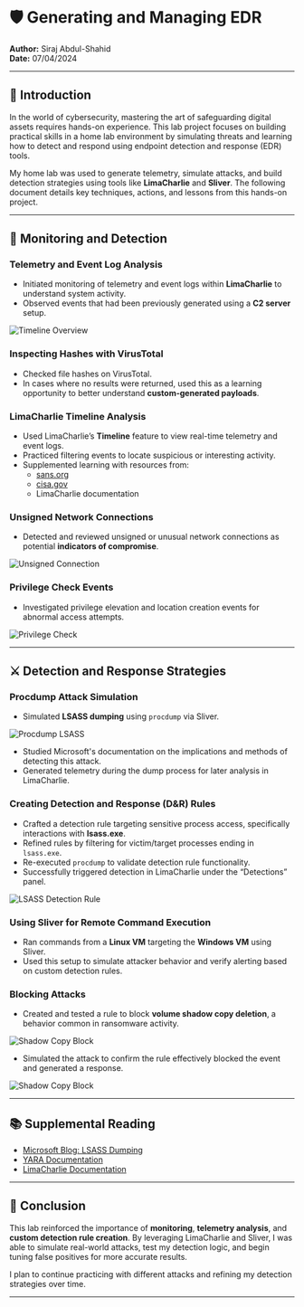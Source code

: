 # 🛡️ Generating and Managing EDR

**Author:** Siraj Abdul-Shahid  
**Date:** 07/04/2024  

---

## 📘 Introduction

In the world of cybersecurity, mastering the art of safeguarding digital assets requires hands-on experience. This lab project focuses on building practical skills in a home lab environment by simulating threats and learning how to detect and respond using endpoint detection and response (EDR) tools.

My home lab was used to generate telemetry, simulate attacks, and build detection strategies using tools like **LimaCharlie** and **Sliver**. The following document details key techniques, actions, and lessons from this hands-on project.

---

## 📡 Monitoring and Detection

### Telemetry and Event Log Analysis
- Initiated monitoring of telemetry and event logs within **LimaCharlie** to understand system activity.
- Observed events that had been previously generated using a **C2 server** setup.
  
![Timeline Overview](./Images/timeline-overview.png) 

### Inspecting Hashes with VirusTotal
- Checked file hashes on VirusTotal.
- In cases where no results were returned, used this as a learning opportunity to better understand **custom-generated payloads**.

### LimaCharlie Timeline Analysis
- Used LimaCharlie’s **Timeline** feature to view real-time telemetry and event logs.
- Practiced filtering events to locate suspicious or interesting activity.
- Supplemented learning with resources from:
  - [sans.org](https://www.sans.org)
  - [cisa.gov](https://www.cisa.gov)
  - LimaCharlie documentation

### Unsigned Network Connections
- Detected and reviewed unsigned or unusual network connections as potential **indicators of compromise**.

![Unsigned Connection](./Images/unsigned-connection.png)

### Privilege Check Events
- Investigated privilege elevation and location creation events for abnormal access attempts.

![Privilege Check](./Images/privilege-check-event.png)

---

## ⚔️ Detection and Response Strategies

### Procdump Attack Simulation
- Simulated **LSASS dumping** using `procdump` via Sliver.

![Procdump LSASS](./Images/procdump-lsass-attack.png)  
- Studied Microsoft's documentation on the implications and methods of detecting this attack.
- Generated telemetry during the dump process for later analysis in LimaCharlie.

### Creating Detection and Response (D&R) Rules
- Crafted a detection rule targeting sensitive process access, specifically interactions with **lsass.exe**.
- Refined rules by filtering for victim/target processes ending in `lsass.exe`.
- Re-executed `procdump` to validate detection rule functionality.
- Successfully triggered detection in LimaCharlie under the “Detections” panel.

![LSASS Detection Rule](./Images/detection-lsass-rule.png)  

### Using Sliver for Remote Command Execution
- Ran commands from a **Linux VM** targeting the **Windows VM** using Sliver.
- Used this setup to simulate attacker behavior and verify alerting based on custom detection rules.

### Blocking Attacks
- Created and tested a rule to block **volume shadow copy deletion**, a behavior common in ransomware activity.

![Shadow Copy Block](./Images/block-vss-rule.png)  
- Simulated the attack to confirm the rule effectively blocked the event and generated a response.

![Shadow Copy Block](./Images/block-volume-shadowcopy.png)  

---

## 📚 Supplemental Reading
- [Microsoft Blog: LSASS Dumping](https://techcommunity.microsoft.com/t5/microsoft-defender-for-endpoint/behind-the-scenes-of-lsass-dump-and-mde-detection/ba-p/3121738)
- [YARA Documentation](https://yara.readthedocs.io/en/stable/)
- [LimaCharlie Documentation](https://docs.limacharlie.io)

---

## 🧠 Conclusion

This lab reinforced the importance of **monitoring**, **telemetry analysis**, and **custom detection rule creation**. By leveraging LimaCharlie and Sliver, I was able to simulate real-world attacks, test my detection logic, and begin tuning false positives for more accurate results.

I plan to continue practicing with different attacks and refining my detection strategies over time.

---
